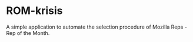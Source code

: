 ROM-krisis
==========

A simple application to automate the selection procedure of Mozilla Reps - Rep of the Month.

